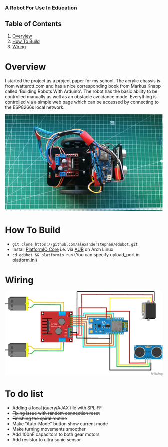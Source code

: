 ### A Robot For Use In Education

## Table of Contents
1. [Overview](#Overview)
2. [How To Build](#how-to-build)
3. [Wiring](#Wiring)

# Overview
I started the project as a project paper for my school. The acrylic chassis is from watterott.com and has a nice corresponding book from Markus Knapp called 'Building Robots With Arduino'. 
The robot has the basic ability to be controlled manually as well as an obstacle avoidance mode. Everything is controlled via a simple web page which can be accessed by connecting to the ESP8266s local network. 

![Robot](https://raw.githubusercontent.com/alexanderstephan/edubot/master/bot.jpg)

# How To Build

- `git clone https://github.com/alexanderstephan/edubot.git`
- Install [PlatformIO Core](https://docs.platformio.org/en/latest/core.html) i.e. via [AUR](https://aur.archlinux.org/packages/platformio-git/) on Arch Linux
- `cd edubot && platformio run` (You can specify upload_port in platform.ini)

# Wiring
![Schematic](https://raw.githubusercontent.com/alexanderstephan/edubot/master/edubot_bb.png)
# To do list
- ~~Adding a local jquery/AJAX file with SPLIFF~~
- ~~Fixing issue with random connection reset~~
- ~~Finishing the spiral routine~~
- Make "Auto-Mode" button show current mode
- Make turning movements smoother
- Add 100nF capacitors to both gear motors
- Add resistor to ultra sonic sensor
